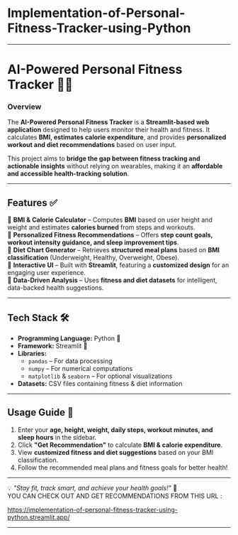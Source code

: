 # Implementation-of-Personal-Fitness-Tracker-using-Python

---

# **AI-Powered Personal Fitness Tracker** 🏋️‍♂️

### **Overview**  
The **AI-Powered Personal Fitness Tracker** is a **Streamlit-based web application** designed to help users monitor their health and fitness. It calculates **BMI, estimates calorie expenditure**, and provides **personalized workout and diet recommendations** based on user input.  

This project aims to **bridge the gap between fitness tracking and actionable insights** without relying on wearables, making it an **affordable and accessible health-tracking solution**.  

---

## **Features** ✅  
🔹 **BMI & Calorie Calculator** – Computes **BMI** based on user height and weight and estimates **calories burned** from steps and workouts.  
🔹 **Personalized Fitness Recommendations** – Offers **step count goals, workout intensity guidance, and sleep improvement tips**.  
🔹 **Diet Chart Generator** – Retrieves **structured meal plans** based on **BMI classification** (Underweight, Healthy, Overweight, Obese).  
🔹 **Interactive UI** – Built with **Streamlit**, featuring a **customized design** for an engaging user experience.  
🔹 **Data-Driven Analysis** – Uses **fitness and diet datasets** for intelligent, data-backed health suggestions.  

---

## **Tech Stack** 🛠  
- **Programming Language:** Python 🐍  
- **Framework:** Streamlit 🎨  
- **Libraries:**  
  - `pandas` – For data processing  
  - `numpy` – For numerical computations  
  - `matplotlib` & `seaborn` – For optional visualizations  
- **Datasets:** CSV files containing fitness & diet information  

---


## **Usage Guide** 📌  
1. Enter your **age, height, weight, daily steps, workout minutes, and sleep hours** in the sidebar.  
2. Click **"Get Recommendation"** to calculate **BMI & calorie expenditure**.  
3. View **customized fitness and diet suggestions** based on your BMI classification.  
4. Follow the recommended meal plans and fitness goals for better health!  

---


💡 *"Stay fit, track smart, and achieve your health goals!"* 💪  
YOU CAN CHECK OUT AND GET RECOMMENDATIONS FROM THIS URL  :

https://implementation-of-personal-fitness-tracker-using-python.streamlit.app/

---
